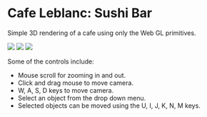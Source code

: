 # Cafe Leblanc: Sushi Bar

Simple 3D rendering of a cafe using only the Web GL primitives.

<img src="http://i68.tinypic.com/1e2nwx.png"/>
<img src="http://i64.tinypic.com/6f1q38.png"/>
<img src="http://i66.tinypic.com/28hz7li.png"/>

Some of the controls include:
* Mouse scroll for zooming in and out.
* Click and drag mouse to move camera.
* W, A, S, D keys to move camera.
* Select an object from the drop down menu.
* Selected objects can be moved using the U, I, J, K, N, M keys.

